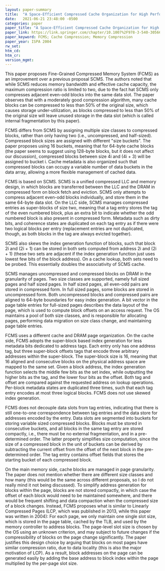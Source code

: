 ```yaml
---
layout: paper-summary
title:  "A Space-Efficient Compressed Cache Organization for High Performance Computing"
date:   2021-06-21 23:48:00 -0500
categories: paper
paper_title: "A Space-Efficient Compressed Cache Organization for High Performance Computing"
paper_link: https://link.springer.com/chapter/10.1007%2F978-3-540-30566-8_109
paper_keyword: FCMS; Cache Compression; Memory Compression
paper_year: ISPA 2004
rw_set:
htm_cd:
htm_cr:
version_mgmt:
---
```


This paper proposes Fine-Grained Compressed Memory System (FCMS) as an improvement over a previous proposal SCMS.
The authors noted that while SCMS reduces memory bandwidth and effective cache capacity, the maximum compression
ratio is limited to two, due to the fact hat SCMS only compresses adjacent even-odd blocks into the same data slot.
The paper observes that with a moderately good compression algorithm, many cache blocks can be compressed to less
than 50% of the original size, which causes storage under-utilization, as blocks compressed to less than 50% 
of the original size will leave unused storage in the data slot (which is called internal fragmentation by this paper).

FCMS differs from SCMS by assigning multiple size classes to compressed blocks, rather than only having two 
(i.e., uncompressed, and half-sized). Compressed block sizes are assigned with different "size buckets". The paper
proposes using 16 buckets, meaning that for 64-byte cache blocks (the paper seems to suggest using 128-byte blocks,
but it does not affect our discussion), compressed blocks between size 4i and (4i + 3) will be assigned to bucket i.
Cache metadata is also organized such that compressed blocks can occupy a variable number of data buckets in the 
data array, allowing a more flexible management of cached data. 

FCMS is based on SCMS. SCMS is a unified compressed LLC and memory design, in which blocks are transferred between the
LLC and the DRAM in compressed form on block fetch and eviction. SCMS only attempts to compress adjacent even-odd 
blocks individually, and store them in the same 64-byte data slot. 
On the LLC side, SCMS manages compressed entries as super-blocks of size two, meaning that a tag entry stores the
tag of the even numbered block, plus an extra bit to indicate whether the odd numbered block is also present in
compressed form. Metadata such as dirty bits, and coherence states are duplicated on each tag entry as if there were 
two logical blocks per entry (replacement entries are not duplicated, though, as both blocks in the tag are always 
evicted together). 

SCMS also skews the index generation function of blocks, such that block 2i and (2i + 1) can be stored in both 
sets computed from address 2i and (2i + 1) (these two sets are adjacent if the index generation function just uses
lowest few bits of the block address). On a cache lookup, both sets need to be probed. This essentially doubles the 
associativity of SCMS cache.

SCMS manages uncompressed and compressed blocks on DRAM in the granularity of pages. Two size classes are supported,
namely full sized pages and half sized pages. In half sized pages, all even-odd pairs are stored in compressed form.
In full sized pages, some blocks are stored in uncompressed form. Both uncompressed blocks and compressed pairs are
aligned to 64-byte boundaries for easy index generation. 
A bit vector in the page table entries for full-sized pages describes the data layout of the page, which is used
to compute block offsets on an access request.
The OS maintains a pool of both size classes, and is responsible for allocating pages, performing data migration on 
size class change, and maintaining page table entries.

FCMS uses a different cache and DRAM page organization.
On the cache side, FCMS adopts the super-block based index generation for less metadata bits dedicated to address tags.
Each entry only has one address tag, but three super-block offsets tags that encode three arbitrary addresses
within the super-block.
The super-block size is 16, meaning that 16 aligned and consecutive blocks on the physical address space are mapped to 
the same set.
Given a block address, the index generation function selects the middle few bits as the set index, while outputting the 
higher bits as the tag, and the lower four bits as the offset. 
Both tag and offset are compared against the requested address on lookup operations. 
Per-block metadata states are duplicated three times, such that each tag entry encodes at most three logical blocks.
FCMS does not use skewed index generation.

FCMS does not decouple data slots from tag entries, indicating that there is still one-to-one correspondence between 
tag entries and the data store for addresses encoded by the entry.
Data slots are segmented into buckets for storing variable sized compressed blocks. Blocks must be stored in
consecutive buckets, and all blocks in the same tag entry are stored compactly, i.e., there must be no external 
fragmentation, and in a pre-determined order. The latter property simplifies size computation, since the size of a 
compressed block in the unit of buckets can be derived by subtracting the current offset from the offset of the next 
block in the pre-determined order.
The tag entry contains offset fields that stores the starting bucket of each compressed block.

On the main memory side, cache blocks are managed in page granularity. The paper does not mention whether there
are different size classes and how many (this would be the same across different proposals, so I do not really
mind it not being discussed). 
To simplify address generation for blocks within the page, blocks are not stored compactly, in which case the 
offset of each block would need to be maintained somewhere, and there would be frequent shifting and data compaction
when the compressed size of a block changes.
Instead, FCMS proposes what is similar to Linearly Compressed Pages (LCP, which was published in 2013, while this 
paper was written in 2004): For each page, we only maintain one single slot size, which is stored in the page
table, cached by the TLB, and used by the memory controller to address blocks. 
The page-level slot size is chosen by the OS using an unknown criterion, and may subject to future changes if the 
compressibility of blocks on the page change significantly. The paper justifies this design choice
by arguing that blocks on most pages have similar compression ratio, due to data locality (this is also the 
major motivation of LCP).
As a result, block addresses on the page can be generated easily by adding the base address to block index within the
page multiplied by the per-page slot size.

